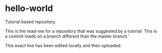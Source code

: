 # hello-world
Tutorial based repository

This is the read-me for a repository that was suggested by a tutorial.
This is a commit made on a branch different than the master branch.'

This exact line has been edited locally and then uploaded.


